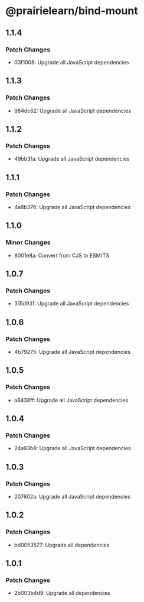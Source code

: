 # @prairielearn/bind-mount

## 1.1.4

### Patch Changes

- 03f1008: Upgrade all JavaScript dependencies

## 1.1.3

### Patch Changes

- 984dc62: Upgrade all JavaScript dependencies

## 1.1.2

### Patch Changes

- 49bb3fa: Upgrade all JavaScript dependencies

## 1.1.1

### Patch Changes

- 4a8b376: Upgrade all JavaScript dependencies

## 1.1.0

### Minor Changes

- 8001e8a: Convert from CJS to ESM/TS

## 1.0.7

### Patch Changes

- 315d931: Upgrade all JavaScript dependencies

## 1.0.6

### Patch Changes

- 4b79275: Upgrade all JavaScript dependencies

## 1.0.5

### Patch Changes

- a8438ff: Upgrade all JavaScript dependencies

## 1.0.4

### Patch Changes

- 24a93b8: Upgrade all JavaScript dependencies

## 1.0.3

### Patch Changes

- 207602a: Upgrade all JavaScript dependencies

## 1.0.2

### Patch Changes

- bd0053577: Upgrade all dependencies

## 1.0.1

### Patch Changes

- 2b003b4d9: Upgrade all dependencies
